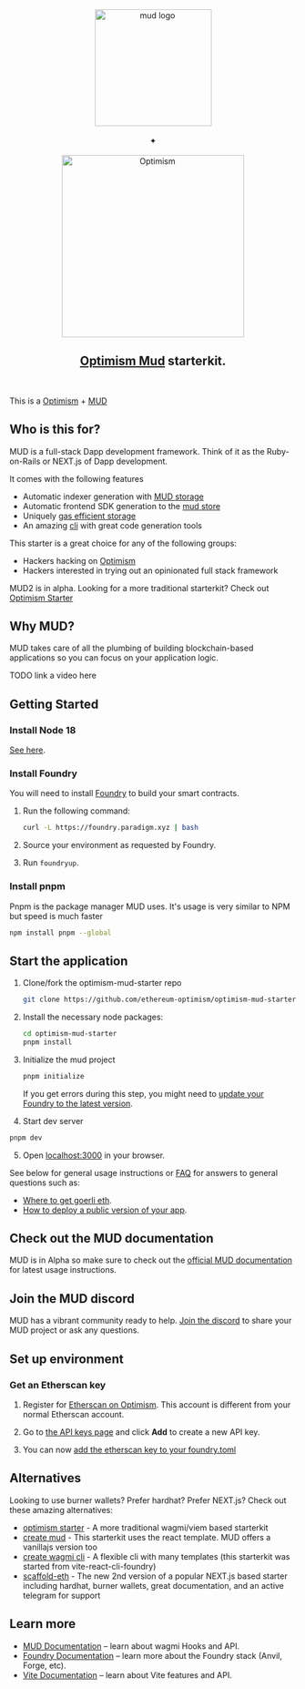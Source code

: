 <div align="center">
  <div align="center">
  <a href="https://v2.mud.dev/"><img width="205" alt="mud logo" src="https://github.com/ethereum-optimism/optimism-mud-starter/assets/35039927/598580a6-0da5-40bc-8b5b-8a3f4a45a29a">
  </a>
  <br />
  <br />
  ✦
  <br />
  <br />
  <a href="https://optimism.io"><img alt="Optimism" src="https://raw.githubusercontent.com/ethereum-optimism/brand-kit/main/assets/svg/OPTIMISM-R.svg" width=320></a>
  <br />
  <h2><a href="https://optimism.io">Optimism Mud</a> starterkit.</h2>
  <br />
  </div>
</div>

This is a [Optimism](https://github.com/ethereum-optimism) + [MUD](https://github.com/latticexyz/mud)

## Who is this for?

MUD is a full-stack Dapp development framework. Think of it as the Ruby-on-Rails or NEXT.js of Dapp development.

It comes with the following features

- Automatic indexer generation with [MUD storage](https://v2.mud.dev/mode)
- Automatic frontend SDK generation to the [mud store](https://v2.mud.dev/store/reading-and-writing)
- Uniquely [gas efficient storage](https://v2.mud.dev/store/gas-efficiency)
- An amazing [cli](https://v2.mud.dev/cli) with great code generation tools

This starter is a great choice for any of the following groups:

- Hackers hacking on [Optimism](https://www.optimism.io/)
- Hackers interested in trying out an opinionated full stack framework

MUD2 is in alpha. Looking for a more traditional starterkit? Check out [Optimism Starter](https://github.com/ethereum-optimism/optimism-starter)

## Why MUD?

MUD takes care of all the plumbing of building blockchain-based applications so you can focus on your application logic.

TODO link a video here

## Getting Started

### Install Node 18

[See here](https://nodejs.org/en/download/).

### Install Foundry

You will need to install [Foundry](https://book.getfoundry.sh/getting-started/installation) to build your smart contracts.

1. Run the following command:

   ```sh
   curl -L https://foundry.paradigm.xyz | bash
   ```

1. Source your environment as requested by Foundry.

1. Run `foundryup`.

</details>

### Install pnpm

Pnpm is the package manager MUD uses. It's usage is very similar to NPM but speed is much faster

```bash
npm install pnpm --global
```

## Start the application

1. Clone/fork the optimism-mud-starter repo

   ```sh
   git clone https://github.com/ethereum-optimism/optimism-mud-starter.git
   ```

2. Install the necessary node packages:

   ```sh
   cd optimism-mud-starter
   pnpm install
   ```

3. Initialize the mud project

   ```sh
   pnpm initialize
   ```

   If you get errors during this step, you might need to [update your Foundry to the latest version](#install-foundry).

4. Start dev server

```sh
pnpm dev
```

5. Open [localhost:3000](http://localhost:3000) in your browser.

See below for general usage instructions or [FAQ](./FAQ.md) for answers to general questions such as:

- [Where to get goerli eth]().
- [How to deploy a public version of your app](./FAQ.md#how-do-i-deploy-this).

## Check out the MUD documentation

MUD is in Alpha so make sure to check out the [official MUD documentation](https://v2.mud.dev/) for latest usage instructions.

## Join the MUD discord

MUD has a vibrant community ready to help. [Join the discord](https://discord.com/invite/CzXAgtFqgq) to share your MUD project or ask any questions.

## Set up environment

### Get an Etherscan key

1. Register for [Etherscan on Optimism](https://explorer.optimism.io/register).
   This account is different from your normal Etherscan account.

2. Go to [the API keys page](https://explorer.optimism.io/myapikey) and click **Add** to create a new API key.

3. You can now [add the etherscan key to your foundry.toml](https://book.getfoundry.sh/reference/config/etherscan?highlight=etherscan#etherscan)

## Alternatives

Looking to use burner wallets? Prefer hardhat? Prefer NEXT.js? Check out these amazing alternatives:

- [optimism starter](https://github.com/ethereum-optimism/optimism-starter) - A more traditional wagmi/viem based starterkit
- [create mud](https://v2.mud.dev/cli#create) - This starterkit uses the react template. MUD offers a vanillajs version too
- [create wagmi cli](https://wagmi.sh/cli/create-wagmi) - A flexible cli with many templates (this starterkit was started from vite-react-cli-foundry)
- [scaffold-eth](https://github.com/scaffold-eth/se-2) - The new 2nd version of a popular NEXT.js based starter including hardhat, burner wallets, great documentation, and an active telegram for support

## Learn more

- [MUD Documentation](https://v2.mud.dev/) – learn about wagmi Hooks and API.
- [Foundry Documentation](https://book.getfoundry.sh/) – learn more about the Foundry stack (Anvil, Forge, etc).
- [Vite Documentation](https://vitejs.dev/) – learn about Vite features and API.

